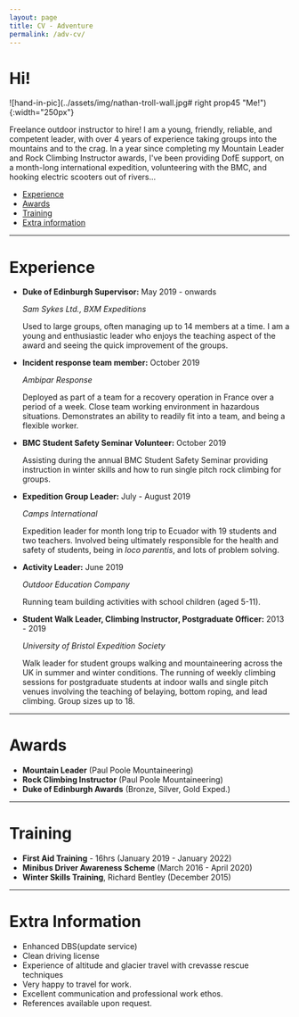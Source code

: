 ```yaml
---
layout: page
title: CV - Adventure
permalink: /adv-cv/
---
```


# **Hi!**

![hand-in-pic](../assets/img/nathan-troll-wall.jpg# right prop45 "Me!"){:width="250px"}



Freelance outdoor instructor to hire! I am a young, friendly, reliable, and competent leader, with 
over 4 years of experience taking groups into the mountains and to the crag. In a year since
completing my Mountain Leader and Rock Climbing Instructor awards, I've been providing
DofE support, on a month-long international expedition, volunteering with the BMC, and 
hooking electric scooters out of rivers... 

- [Experience](#experience)
- [Awards](#awards)
- [Training](#training)
- [Extra information](#extra)

---

# Experience<a name="experience"></a>

- **Duke of Edinburgh Supervisor:** May 2019 - onwards

    *Sam Sykes Ltd.,*
    *BXM Expeditions*

    Used to large groups, often managing up to 14 members at a time. I am a young and 
    enthusiastic leader who enjoys the teaching aspect of the award and seeing the quick 
    improvement of the groups.


- **Incident response team member:** October 2019

    *Ambipar Response*

    Deployed as part of a team for a recovery operation in France over a period of a week. 
    Close team working environment in hazardous situations. Demonstrates an ability to 
    readily fit into a team, and being a flexible worker.

- **BMC Student Safety Seminar Volunteer:** October 2019

    Assisting during the annual BMC Student Safety Seminar providing instruction in winter skills 
    and how to run single pitch rock climbing for groups.

- **Expedition Group Leader:** July - August 2019

    *Camps International*

    Expedition leader for month long trip to Ecuador with 19 students and two teachers. 
    Involved being ultimately responsible for the health and safety of students, being in 
    *loco parentis*, and lots of problem solving.


- **Activity Leader:** June 2019

    *Outdoor Education Company*

    Running team building activities with school children (aged 5-11).


- **Student Walk Leader, Climbing Instructor, Postgraduate Officer:** 2013 - 2019

    *University of Bristol Expedition Society*

    Walk leader for student groups walking and mountaineering across the UK in summer and 
    winter conditions. The running of weekly climbing sessions for postgraduate students 
    at indoor walls and single pitch venues involving the teaching of belaying, 
    bottom roping, and lead climbing. Group sizes up to 18.


---

# Awards<a name="awards"></a>

- **Mountain Leader** (Paul Poole Mountaineering)
- **Rock Climbing Instructor** (Paul Poole Mountaineering)
- **Duke of Edinburgh Awards** (Bronze, Silver, Gold Exped.)

---

# Training<a name="training"></a>

- **First Aid Training** - 16hrs (January 2019 - January 2022)
- **Minibus Driver Awareness Scheme** (March 2016 - April 2020)
- **Winter Skills Training**, Richard Bentley (December 2015)

---

# Extra Information<a name="extra"></a>

- Enhanced DBS(update service)
- Clean driving license
- Experience of altitude and glacier travel with crevasse rescue techniques
- Very happy to travel for work.
- Excellent communication and professional work ethos.
- References available upon request.
